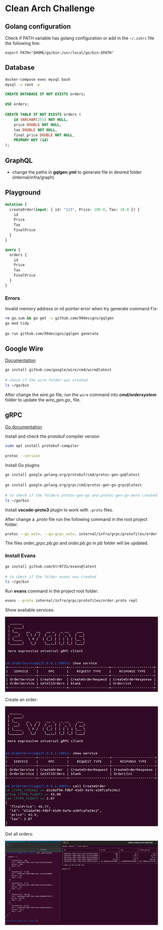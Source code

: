 # Clean Arch Challenge

## Golang configuration
Check if PATH variable has golang configuration or add in the `~/.zshrc` file the following line:
```
export PATH="$HOME/go/bin:/usr/local/go/bin:$PATH"
```

## Database
```bash
docker-compose exec mysql bash
mysql -u root -p
```

```sql
CREATE DATABASE IF NOT EXISTS orders;

USE orders;

CREATE TABLE IF NOT EXISTS orders (
    id VARCHAR(255) NOT NULL,
    price DOUBLE NOT NULL,
    tax DOUBLE NOT NULL,
    final_price DOUBLE NOT NULL,
    PRIMARY KEY (id)
);
```

## GraphQL
- change the paths in **gqlgen.yml** to generate file in desired folder (internal/infra/graph)

## Playground
```graphql
mutation {
  createOrder(input: { id: "123", Price: 100.0, Tax: 10.0 }) {
    id
    Price
    Tax
    FinalPrice
  }
}
```

```graphql
query {
  orders {
    id
    Price
    Tax
    FinalPrice
  }
}
```

### Errors
Invalid memory address or nil pointer error when try generate command
Fix:
```bash
rm go.sum && go get -u github.com/99designs/gqlgen
go mod tidy

go run github.com/99designs/gqlgen generate
```

## Google Wire
[Documentation](https://github.com/google/wire)

```bash
go install github.com/google/wire/cmd/wire@latest

# check if the wire folder was created
ls ~/go/bin
```

After change the _wire.go_ file, run the `wire` command into ___cmd/ordersystem___ folder to update the _wire_gen.go__ file.


## gRPC
[Go documentation](https://grpc.io/docs/languages/go/quickstart)

Install and check the protobuf compiler version
```bash
sudo apt install protobuf-compiler

protoc --version
```

Install Go plugins
```bash
go install google.golang.org/protobuf/cmd/protoc-gen-go@latest

go install google.golang.org/grpc/cmd/protoc-gen-go-grpc@latest

# to check if the folders protoc-gen-go and protoc-gen-go were created
ls ~/go/bin
```

Install __vscode-proto3__ plugin to work with `.proto` files.

After change a _.proto_ file run the following command in the root project folder:
```bash
protoc --go_out=. --go-grpc_out=. internal/infra/grpc/protofiles/order.proto
```

The files _order_grpc.pb.go_ and _order.pb.go_ in _pb_ folder will be updated.


### Install Evans
```bash
go install github.com/ktr0731/evans@latest

# to check if the folder evans was created
ls ~/go/bin
```

Run __evans__ command in the project root folder:
```bash
evans --proto internal/infra/grpc/protofiles/order.proto repl
```

<p>Show available services:</p>
<img src="docs/evans-show-service.png">

<p>Create an order:</p>
<img src="docs/evans-create-order.png">

<p>Get all orders:</p>
<img src="docs/evans-get-all-orders.png">

